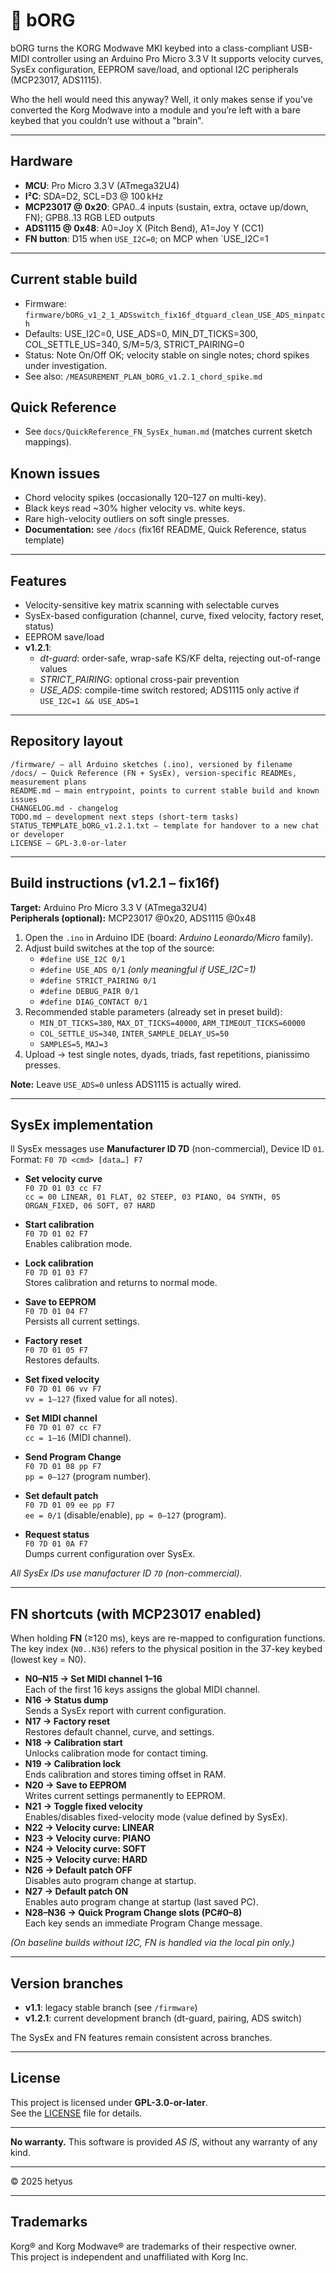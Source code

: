 # 🎹 bORG

bORG turns the KORG Modwave MKI keybed into a class-compliant USB-MIDI controller using an Arduino Pro Micro 3.3 V
It supports velocity curves, SysEx configuration, EEPROM save/load, and optional I2C peripherals (MCP23017, ADS1115).

Who the hell would need this anyway?
Well, it only makes sense if you’ve converted the Korg Modwave into a module and you’re left with a bare keybed that you couldn’t use without a "brain".

---

## Hardware
- **MCU**: Pro Micro 3.3 V (ATmega32U4)
- **I²C**: SDA=D2, SCL=D3 @ 100 kHz
- **MCP23017 @ 0x20**: GPA0..4 inputs (sustain, extra, octave up/down, FN); GPB8..13 RGB LED outputs
- **ADS1115 @ 0x48**: A0=Joy X (Pitch Bend), A1=Joy Y (CC1)
- **FN button**: D15 when `USE_I2C=0`; on MCP when `USE_I2C=1

---

## Current stable build
- Firmware: `firmware/bORG_v1_2_1_ADSswitch_fix16f_dtguard_clean_USE_ADS_minpatch`
- Defaults: USE_I2C=0, USE_ADS=0, MIN_DT_TICKS=300, COL_SETTLE_US=340, S/M=5/3, STRICT_PAIRING=0
- Status: Note On/Off OK; velocity stable on single notes; chord spikes under investigation.
- See also: `/MEASUREMENT_PLAN_bORG_v1.2.1_chord_spike.md`

## Quick Reference
- See `docs/QuickReference_FN_SysEx_human.md` (matches current sketch mappings).

## Known issues
- Chord velocity spikes (occasionally 120–127 on multi-key).
- Black keys read ~30% higher velocity vs. white keys.
- Rare high-velocity outliers on soft single presses.
- **Documentation:** see `/docs` (fix16f README, Quick Reference, status template)

---

## Features
- Velocity-sensitive key matrix scanning with selectable curves
- SysEx-based configuration (channel, curve, fixed velocity, factory reset, status)
- EEPROM save/load
- **v1.2.1**:  
  - *dt-guard*: order-safe, wrap-safe KS/KF delta, rejecting out-of-range values  
  - *STRICT_PAIRING*: optional cross-pair prevention  
  - *USE_ADS*: compile-time switch restored; ADS1115 only active if `USE_I2C=1 && USE_ADS=1`

---

## Repository layout
```
/firmware/ – all Arduino sketches (.ino), versioned by filename
/docs/ – Quick Reference (FN + SysEx), version-specific READMEs, measurement plans
README.md – main entrypoint, points to current stable build and known issues
CHANGELOG.md - changelog
TODO.md – development next steps (short-term tasks)
STATUS_TEMPLATE_bORG_v1.2.1.txt – template for handover to a new chat or developer
LICENSE – GPL-3.0-or-later
```

---

## Build instructions (v1.2.1 – fix16f)
**Target:** Arduino Pro Micro 3.3 V (ATmega32U4)  
**Peripherals (optional):** MCP23017 @0x20, ADS1115 @0x48

1. Open the `.ino` in Arduino IDE (board: *Arduino Leonardo/Micro* family).  
2. Adjust build switches at the top of the source:
   - `#define USE_I2C 0/1`
   - `#define USE_ADS 0/1` *(only meaningful if USE_I2C=1)*
   - `#define STRICT_PAIRING 0/1`
   - `#define DEBUG_PAIR 0/1`
   - `#define DIAG_CONTACT 0/1`
3. Recommended stable parameters (already set in preset build):
   - `MIN_DT_TICKS=380`, `MAX_DT_TICKS=40000`, `ARM_TIMEOUT_TICKS=60000`
   - `COL_SETTLE_US=340`, `INTER_SAMPLE_DELAY_US=50`
   - `SAMPLES=5`, `MAJ=3`
4. Upload → test single notes, dyads, triads, fast repetitions, pianissimo presses.

**Note:** Leave `USE_ADS=0` unless ADS1115 is actually wired.  

---

## SysEx implementation

ll SysEx messages use **Manufacturer ID 7D** (non-commercial), Device ID `01`.  
Format: `F0 7D <cmd> [data…] F7`

- **Set velocity curve**  
  `F0 7D 01 03 cc F7`  
  `cc = 00 LINEAR, 01 FLAT, 02 STEEP, 03 PIANO, 04 SYNTH, 05 ORGAN_FIXED, 06 SOFT, 07 HARD`

- **Start calibration**  
  `F0 7D 01 02 F7`  
  Enables calibration mode.  

- **Lock calibration**  
  `F0 7D 01 03 F7`  
  Stores calibration and returns to normal mode.  

- **Save to EEPROM**  
  `F0 7D 01 04 F7`  
  Persists all current settings.  

- **Factory reset**  
  `F0 7D 01 05 F7`  
  Restores defaults.  

- **Set fixed velocity**  
  `F0 7D 01 06 vv F7`  
  `vv = 1–127` (fixed value for all notes).  

- **Set MIDI channel**  
  `F0 7D 01 07 cc F7`  
  `cc = 1–16` (MIDI channel).  

- **Send Program Change**  
  `F0 7D 01 08 pp F7`  
  `pp = 0–127` (program number).  

- **Set default patch**  
  `F0 7D 01 09 ee pp F7`  
  `ee = 0/1` (disable/enable), `pp = 0–127` (program).  

- **Request status**  
  `F0 7D 01 0A F7`  
  Dumps current configuration over SysEx.

*All SysEx IDs use manufacturer ID `7D` (non-commercial).*

---

## FN shortcuts (with MCP23017 enabled)

When holding **FN** (≥120 ms), keys are re-mapped to configuration functions.  
The key index (`N0..N36`) refers to the physical position in the 37-key keybed (lowest key = N0).

- **N0–N15 → Set MIDI channel 1–16**  
  Each of the first 16 keys assigns the global MIDI channel.  
- **N16 → Status dump**  
  Sends a SysEx report with current configuration.  
- **N17 → Factory reset**  
  Restores default channel, curve, and settings.  
- **N18 → Calibration start**  
  Unlocks calibration mode for contact timing.  
- **N19 → Calibration lock**  
  Ends calibration and stores timing offset in RAM.  
- **N20 → Save to EEPROM**  
  Writes current settings permanently to EEPROM.  
- **N21 → Toggle fixed velocity**  
  Enables/disables fixed-velocity mode (value defined by SysEx).  
- **N22 → Velocity curve: LINEAR**  
- **N23 → Velocity curve: PIANO**  
- **N24 → Velocity curve: SOFT**  
- **N25 → Velocity curve: HARD**  
- **N26 → Default patch OFF**  
  Disables auto program change at startup.  
- **N27 → Default patch ON**  
  Enables auto program change at startup (last saved PC).  
- **N28–N36 → Quick Program Change slots (PC#0–8)**  
  Each key sends an immediate Program Change message.

*(On baseline builds without I2C, FN is handled via the local pin only.)*

---

## Version branches
- **v1.1**: legacy stable branch (see `/firmware`)  
- **v1.2.1**: current development branch (dt-guard, pairing, ADS switch)  

The SysEx and FN features remain consistent across branches.  

---

## License
This project is licensed under **GPL-3.0-or-later**.  
See the [LICENSE](LICENSE) file for details.

---

**No warranty.** This software is provided *AS IS*, without any warranty of any kind.

---

© 2025 hetyus

---

## Trademarks
Korg® and Korg Modwave® are trademarks of their respective owner.  
This project is independent and unaffiliated with Korg Inc.
